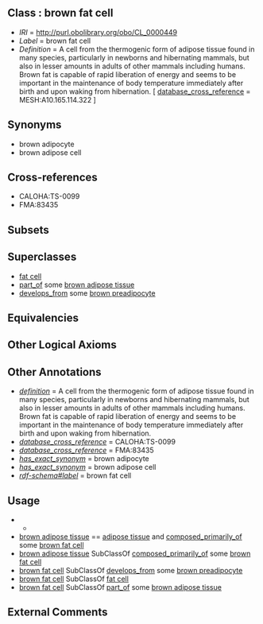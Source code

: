 
## Class : brown fat cell

 * *IRI* = http://purl.obolibrary.org/obo/CL_0000449
 * *Label* = brown fat cell
 * *Definition* = A cell from the thermogenic form of adipose tissue found in many species,  particularly in newborns and hibernating mammals, but also in lesser amounts in adults of other mammals including humans. Brown fat is capable of rapid liberation of energy and seems to be important in the maintenance of body temperature immediately after birth and upon waking from hibernation. [ [database_cross_reference](../../ef/oboInOwl#hasDbXref.md) = MESH:A10.165.114.322 ]

## Synonyms

 * brown adipocyte
 * brown adipose cell

## Cross-references

 * CALOHA:TS-0099
 * FMA:83435

## Subsets


## Superclasses

 * [fat cell](../../CL/36/CL_0000136.md)
 * [part_of](../../BFO/50/BFO_0000050.md) some [brown adipose tissue](../../UBERON/48/UBERON_0001348.md)
 * [develops_from](../../RO/02/RO_0002202.md) some [brown preadipocyte](../../CL/35/CL_0002335.md)

## Equivalencies


## Other Logical Axioms


## Other Annotations

 * *[definition](../../IAO/15/IAO_0000115.md)* = A cell from the thermogenic form of adipose tissue found in many species,  particularly in newborns and hibernating mammals, but also in lesser amounts in adults of other mammals including humans. Brown fat is capable of rapid liberation of energy and seems to be important in the maintenance of body temperature immediately after birth and upon waking from hibernation.
 * *[database_cross_reference](../../ef/oboInOwl#hasDbXref.md)* = CALOHA:TS-0099
 * *[database_cross_reference](../../ef/oboInOwl#hasDbXref.md)* = FMA:83435
 * *[has_exact_synonym](../../ym/oboInOwl#hasExactSynonym.md)* = brown adipocyte
 * *[has_exact_synonym](../../ym/oboInOwl#hasExactSynonym.md)* = brown adipose cell
 * *[rdf-schema#label](../../el/rdf-schema#label.md)* = brown fat cell

## Usage

 * -
 * [brown adipose tissue](../../UBERON/48/UBERON_0001348.md) == [adipose tissue](../../UBERON/13/UBERON_0001013.md) and [composed_primarily_of](../../RO/73/RO_0002473.md) some [brown fat cell](../../CL/49/CL_0000449.md)
 * [brown adipose tissue](../../UBERON/48/UBERON_0001348.md) SubClassOf [composed_primarily_of](../../RO/73/RO_0002473.md) some [brown fat cell](../../CL/49/CL_0000449.md)
 * [brown fat cell](../../CL/49/CL_0000449.md) SubClassOf [develops_from](../../RO/02/RO_0002202.md) some [brown preadipocyte](../../CL/35/CL_0002335.md)
 * [brown fat cell](../../CL/49/CL_0000449.md) SubClassOf [fat cell](../../CL/36/CL_0000136.md)
 * [brown fat cell](../../CL/49/CL_0000449.md) SubClassOf [part_of](../../BFO/50/BFO_0000050.md) some [brown adipose tissue](../../UBERON/48/UBERON_0001348.md)

## External Comments

